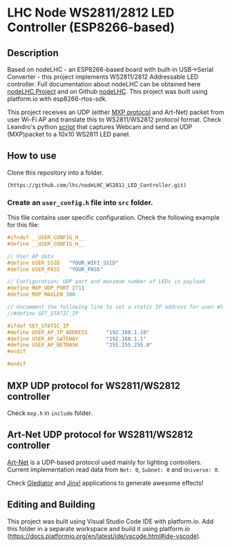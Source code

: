 # LHC Node WS2811/2812 LED Controller (ESP8266-based)

## Description

Based on nodeLHC - an ESP8266-based board with built-in USB->Serial Converter - this project implements WS2811/2812 Addressable LED controller. Full documentation about nodeLHC can be obtained here [nodeLHC Project](https://lhc.net.br/wiki/NodeLHC) and on Github [nodeLHC](https://github.com/lhc/nodeLHC). This project was built using platform.io with esp8266-rtos-sdk.

This project receives an UDP (either [MXP protocol](https://github.com/Jeija/WS2811LEDMatrix) and Art-Net) packet from user Wi-Fi AP and translate this to WS2811/WS2812 protocol format. Check Leandro's python [script](https://gist.github.com/lpereira/7178f27fe06ecfe042a0eff656786eed) that captures Webcam and send an UDP (MXP)packet to a 10x10 WS2811 LED panel.  

## How to use

Clone this repository into a folder.
```
(https://github.com/lhc/nodeLHC_WS2811_LED_Controller.git)
```

### Create an ``user_config.h`` file into ``src`` folder.

This file contains user specific configuration. Check the following example for this file:
```c
#ifndef __USER_CONFIG_H__
#define __USER_CONFIG_H__

// User AP data
#define USER_SSID	"YOUR_WIFI_SSID"
#define USER_PASS	"YOUR_PASS"

// Configuration: UDP port and maximum number of LEDs in payload
#define MXP_UDP_PORT 2711
#define MXP_MAXLEN 300

// Uncomment the following line to set a static IP address for user Wi-Fi AP. Useful if you want to send UDP packet to an specific IP address (no broadcast).
//#define SET_STATIC_IP

#ifdef SET_STATIC_IP
#define USER_AP_IP_ADDRESS		"192.168.1.10"
#define USER_AP_GATEWAY 		"192.168.1.1"
#define USER_AP_NETMASK			"255.255.255.0"
#endif

#endif
```

## MXP UDP protocol for WS2811/WS2812 controller
Check ```mxp.h``` in ```include``` folder. 

## Art-Net UDP protocol for WS2811/WS2812 controller
[Art-Net](https://en.wikipedia.org/wiki/Art-Net) is a UDP-based protocol used mainly for lighting controllers. Current implementation read data from ```Net: 0```, ```Subnet: 0``` and ```Universe: 0```. 

Check [Glediator](http://www.solderlab.de/index.php/software/glediator) and [Jinx!](http://www.live-leds.de/) applications to generate awesome effects!

## Editing and Building
This project was built using Visual Studio Code IDE with platform.io. Add this folder in a separate workspace and build it using platform.io (https://docs.platformio.org/en/latest/ide/vscode.html#ide-vscode). 

